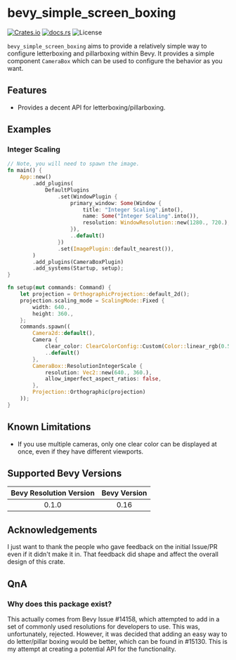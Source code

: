 # bevy_simple_screen_boxing
[![Crates.io](https://img.shields.io/crates/v/bevy_simple_screen_boxing)](https://crates.io/crates/bevy_simple_screen_boxing)
[![docs.rs](https://docs.rs/bevy_simple_screen_boxing/badge.svg)](https://docs.rs/bevy_simple_screen_boxing/)
![License](https://img.shields.io/crates/l/bevy_simple_screen_boxing)

`bevy_simple_screen_boxing` aims to provide a relatively simple way to configure letterboxing and pillarboxing within Bevy.
It provides a simple component `CameraBox` which can be used to configure the behavior as you want.

## Features
- Provides a decent API for letterboxing/pillarboxing.

## Examples
### Integer Scaling
```rust
// Note, you will need to spawn the image.
fn main() {
    App::new()
        .add_plugins(
            DefaultPlugins
                .set(WindowPlugin {
                    primary_window: Some(Window {
                        title: "Integer Scaling".into(),
                        name: Some("Integer Scaling".into()),
                        resolution: WindowResolution::new(1280., 720.),
                    }),
                    ..default()
                })
                .set(ImagePlugin::default_nearest()),
        )
        .add_plugins(CameraBoxPlugin)
        .add_systems(Startup, setup);
}

fn setup(mut commands: Command) {
    let projection = OrthographicProjection::default_2d();
    projection.scaling_mode = ScalingMode::Fixed {
        width: 640.,
        height: 360.,
    };
    commands.spawn((
        Camera2d::default(),
        Camera {
            clear_color: ClearColorConfig::Custom(Color::linear_rgb(0.5, 0.5, 0.9)),
            ..default()
        },
        CameraBox::ResolutionIntegerScale {
            resolution: Vec2::new(640., 360.),
            allow_imperfect_aspect_ratios: false,
        },
        Projection::Orthographic(projection)
    ));
}
```

## Known Limitations
- If you use multiple cameras, only one clear color can be displayed at once, even if they have different viewports.

## Supported Bevy Versions
| Bevy Resolution Version | Bevy Version |
|:-----------------------:|:------------:|
|          0.1.0          |     0.16     |

## Acknowledgements  
I just want to thank the people who gave feedback on the initial Issue/PR even if it didn't make it in. That feedback
did shape and affect the overall design of this crate.

## QnA
### Why does this package exist?  
This actually comes from Bevy Issue #14158, which attempted to add in a set of commonly used resolutions for developers
to use. This was, unfortunately, rejected. However, it was decided that adding an easy way to do letter/pillar boxing
would be better, which can be found in #15130. This is my attempt at creating a potential API for the functionality.